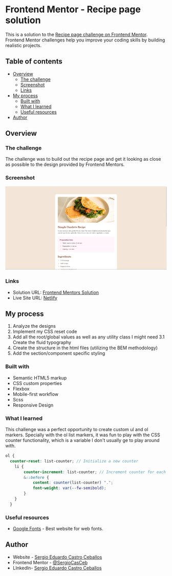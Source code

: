 # Frontend Mentor - Recipe page solution

This is a solution to the [Recipe page challenge on Frontend Mentor](https://www.frontendmentor.io/challenges/recipe-page-KiTsR8QQKm). Frontend Mentor challenges help you improve your coding skills by building realistic projects. 

## Table of contents

- [Overview](#overview)
  - [The challenge](#the-challenge)
  - [Screenshot](#screenshot)
  - [Links](#links)
- [My process](#my-process)
  - [Built with](#built-with)
  - [What I learned](#what-i-learned)
  - [Useful resources](#useful-resources)
- [Author](#author)

## Overview

### The challenge

The challenge was to build out the recipe page and get it looking as close as possible to the design provided by Frontend Mentors.

### Screenshot

![Solution screenshot](./solution-screenshot.png)

### Links

- Solution URL: [Frontend Mentors Solution](https://your-solution-url.com)
- Live Site URL: [Netlify](https://fm-recipe-page-challenge-sergio.netlify.app/)

## My process

1. Analyze the designs
2. Implement my CSS reset code
3. Add all the root/global values as well as any utility class I might need
  3.1 Create the fluid typography
4. Create the structure in the html files (utilizing the BEM methodology)
5. Add the section/component specific styling

### Built with

- Semantic HTML5 markup
- CSS custom properties
- Flexbox
- Mobile-first workflow
- Scss
- Responsive Design

### What I learned

This challenge was a perfect opportunity to create custom ul and ol markers. Specially with the ol list markers, it was fun to play with the CSS counter functionality, which is a variable I don't usually ge to play around with.

```scss
ol {
  counter-reset: list-counter; // Initialize a new counter
    li {
        counter-increment: list-counter; // Increment counter for each item
        &::before {
            content: counter(list-counter) ".";
            font-weight: var(--fw-semibold);
        }
    }
  }
```

### Useful resources

- [Google Fonts](https://fonts.google.com/) - Best website for web fonts.

## Author

- Website - [Sergio Eduardo Castro Ceballos](https://sergiocas.com/)
- Frontend Mentor - [@SergioCasCeb](https://www.frontendmentor.io/profile/SergioCasCeb)
- LInkedIn- [Sergio Eduardo Castro Ceballos](www.linkedin.com/in/sergio-eduardo-castro-ceballos)

